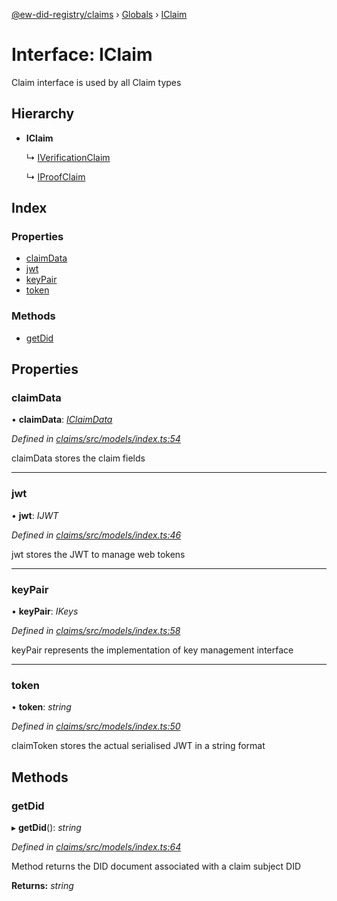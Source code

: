 [@ew-did-registry/claims](../README.md) › [Globals](../globals.md) › [IClaim](iclaim.md)

# Interface: IClaim

Claim interface is used by all Claim types

## Hierarchy

* **IClaim**

  ↳ [IVerificationClaim](iverificationclaim.md)

  ↳ [IProofClaim](iproofclaim.md)

## Index

### Properties

* [claimData](iclaim.md#claimdata)
* [jwt](iclaim.md#jwt)
* [keyPair](iclaim.md#keypair)
* [token](iclaim.md#token)

### Methods

* [getDid](iclaim.md#getdid)

## Properties

###  claimData

• **claimData**: *[IClaimData](iclaimdata.md)*

*Defined in [claims/src/models/index.ts:54](https://github.com/energywebfoundation/ew-did-registry/blob/573253b/packages/claims/src/models/index.ts#L54)*

claimData stores the claim fields

___

###  jwt

• **jwt**: *IJWT*

*Defined in [claims/src/models/index.ts:46](https://github.com/energywebfoundation/ew-did-registry/blob/573253b/packages/claims/src/models/index.ts#L46)*

jwt stores the JWT to manage web tokens

___

###  keyPair

• **keyPair**: *IKeys*

*Defined in [claims/src/models/index.ts:58](https://github.com/energywebfoundation/ew-did-registry/blob/573253b/packages/claims/src/models/index.ts#L58)*

keyPair represents the implementation of key management interface

___

###  token

• **token**: *string*

*Defined in [claims/src/models/index.ts:50](https://github.com/energywebfoundation/ew-did-registry/blob/573253b/packages/claims/src/models/index.ts#L50)*

claimToken stores the actual serialised JWT in a string format

## Methods

###  getDid

▸ **getDid**(): *string*

*Defined in [claims/src/models/index.ts:64](https://github.com/energywebfoundation/ew-did-registry/blob/573253b/packages/claims/src/models/index.ts#L64)*

Method returns the DID document associated with a claim subject DID

**Returns:** *string*
